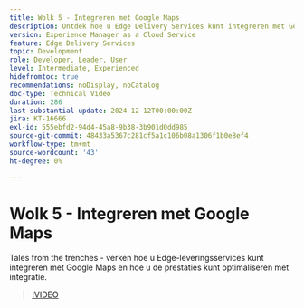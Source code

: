 ```yaml
---
title: Wolk 5 - Integreren met Google Maps
description: Ontdek hoe u Edge Delivery Services kunt integreren met Google Maps.
version: Experience Manager as a Cloud Service
feature: Edge Delivery Services
topic: Development
role: Developer, Leader, User
level: Intermediate, Experienced
hidefromtoc: true
recommendations: noDisplay, noCatalog
doc-type: Technical Video
duration: 286
last-substantial-update: 2024-12-12T00:00:00Z
jira: KT-16666
exl-id: 555ebfd2-94d4-45a8-9b38-3b901d0dd985
source-git-commit: 48433a5367c281cf5a1c106b08a1306f1b0e8ef4
workflow-type: tm+mt
source-wordcount: '43'
ht-degree: 0%

---
```


# Wolk 5 - Integreren met Google Maps

Tales from the trenches - verken hoe u Edge-leveringsservices kunt integreren met Google Maps en hoe u de prestaties kunt optimaliseren met integratie.

>[!VIDEO](https://video.tv.adobe.com/v/3440995/?learn=on&enablevpops&captions=dut)
